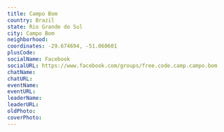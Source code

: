 ```yaml
---
title: Campo Bom
country: Brazil
state: Rio Grande do Sul
city: Campo Bom
neighborhood: 
coordinates: -29.674694, -51.060601
plusCode:
socialName: Facebook
socialURL: https://www.facebook.com/groups/free.code.camp.campo.bom
chatName:
chatURL:
eventName:
eventURL:
leaderName:
leaderURL:
oldPhoto: 
coverPhoto:
---
```

